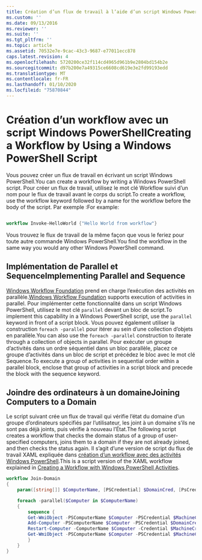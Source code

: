 ```yaml
---
title: Création d’un flux de travail à l’aide d’un script Windows PowerShell | Microsoft Docs
ms.custom: ''
ms.date: 09/13/2016
ms.reviewer: ''
ms.suite: ''
ms.tgt_pltfrm: ''
ms.topic: article
ms.assetid: 70532e7e-9cac-43c3-9687-e77011ecc878
caps.latest.revision: 4
ms.openlocfilehash: 5720200ce32f114cd4965d961b9e2804bd154b2e
ms.sourcegitcommit: d97b200e7a49315ce6608cd619e3e2fd99193edd
ms.translationtype: MT
ms.contentlocale: fr-FR
ms.lasthandoff: 01/10/2020
ms.locfileid: "75870844"
---
```

# <a name="creating-a-workflow-by-using-a-windows-powershell-script"></a><span data-ttu-id="0e3dd-102">Création d’un workflow avec un script Windows PowerShell</span><span class="sxs-lookup"><span data-stu-id="0e3dd-102">Creating a Workflow by Using a Windows PowerShell Script</span></span>

<span data-ttu-id="0e3dd-103">Vous pouvez créer un flux de travail en écrivant un script Windows PowerShell.</span><span class="sxs-lookup"><span data-stu-id="0e3dd-103">You can create a workflow by writing a Windows PowerShell script.</span></span> <span data-ttu-id="0e3dd-104">Pour créer un flux de travail, utilisez le mot clé Workflow suivi d’un nom pour le flux de travail avant le corps du script.</span><span class="sxs-lookup"><span data-stu-id="0e3dd-104">To create a workflow, use the workflow keyword followed by a name for the workflow before the body of the script.</span></span> <span data-ttu-id="0e3dd-105">Par exemple :</span><span class="sxs-lookup"><span data-stu-id="0e3dd-105">For example:</span></span>

```powershell

workflow Invoke-HelloWorld {"Hello World from workflow"}
```

<span data-ttu-id="0e3dd-106">Vous trouvez le flux de travail de la même façon que vous le feriez pour toute autre commande Windows PowerShell.</span><span class="sxs-lookup"><span data-stu-id="0e3dd-106">You find the workflow in the same way you would any other Windows PowerShell command.</span></span>

## <a name="implementing-parallel-and-sequence"></a><span data-ttu-id="0e3dd-107">Implémentation de Parallel et Sequence</span><span class="sxs-lookup"><span data-stu-id="0e3dd-107">Implementing Parallel and Sequence</span></span>

<span data-ttu-id="0e3dd-108">[Windows Workflow Foundation](/previous-versions/dotnet/netframework-3.5/ms735967(v=vs.90)) prend en charge l’exécution des activités en parallèle.</span><span class="sxs-lookup"><span data-stu-id="0e3dd-108">[Windows Workflow Foundation](/previous-versions/dotnet/netframework-3.5/ms735967(v=vs.90)) supports execution of activities in parallel.</span></span> <span data-ttu-id="0e3dd-109">Pour implémenter cette fonctionnalité dans un script Windows PowerShell, utilisez le mot clé `parallel` devant un bloc de script.</span><span class="sxs-lookup"><span data-stu-id="0e3dd-109">To implement this capability in a Windows PowerShell script, use the `parallel` keyword in front of a script block.</span></span> <span data-ttu-id="0e3dd-110">Vous pouvez également utiliser la construction `foreach -parallel` pour itérer au sein d’une collection d’objets en parallèle.</span><span class="sxs-lookup"><span data-stu-id="0e3dd-110">You can also use the `foreach -parallel` construction to iterate through a collection of objects in parallel.</span></span> <span data-ttu-id="0e3dd-111">Pour exécuter un groupe d’activités dans un ordre séquentiel dans un bloc parallèle, placez ce groupe d’activités dans un bloc de script et précédez le bloc avec le mot clé Sequence.</span><span class="sxs-lookup"><span data-stu-id="0e3dd-111">To execute a group of activities in sequential order within a parallel block, enclose that group of activities in a script block and precede the block with the sequence keyword.</span></span>

## <a name="joining-computers-to-a-domain"></a><span data-ttu-id="0e3dd-112">Joindre des ordinateurs à un domaine</span><span class="sxs-lookup"><span data-stu-id="0e3dd-112">Joining Computers to a Domain</span></span>

<span data-ttu-id="0e3dd-113">Le script suivant crée un flux de travail qui vérifie l’état du domaine d’un groupe d’ordinateurs spécifiés par l’utilisateur, les joint à un domaine s’ils ne sont pas déjà joints, puis vérifie à nouveau l’État.</span><span class="sxs-lookup"><span data-stu-id="0e3dd-113">The following script creates a workflow that checks the domain status of a group of user-specified computers, joins them to a domain if they are not already joined, and then checks the status again.</span></span>
<span data-ttu-id="0e3dd-114">Il s’agit d’une version de script du flux de travail XAML expliquée dans [création d’un workflow avec des activités Windows PowerShell](./creating-a-workflow-with-windows-powershell-activities.md).</span><span class="sxs-lookup"><span data-stu-id="0e3dd-114">This is a script version of the XAML workflow explained in [Creating a Workflow with Windows PowerShell Activities](./creating-a-workflow-with-windows-powershell-activities.md).</span></span>

```powershell
workflow Join-Domain
{
    param([string[]] $ComputerName, [PSCredential] $DomainCred, [PsCredential] $MachineCred)

    foreach -parallel($Computer in $ComputerName)
    {
        sequence {
        Get-WmiObject -PSComputerName $Computer -PSCredential $MachineCred
        Add-Computer -PSComputerName $Computer -PSCredential $DomainCred
        Restart-Computer -ComputerName $Computer -Credential $MachineCred -For PowerShell -Force -Wait -PSComputerName ""
        Get-WmiObject -PSComputerName $Computer -PSCredential $MachineCred
        }
    }
}
```